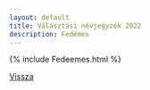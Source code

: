 ```yaml
---
layout: default
title: Választási névjegyzék 2022
description: Fedémes
---
```


{% include Fedeemes.html %}

[Vissza](./)